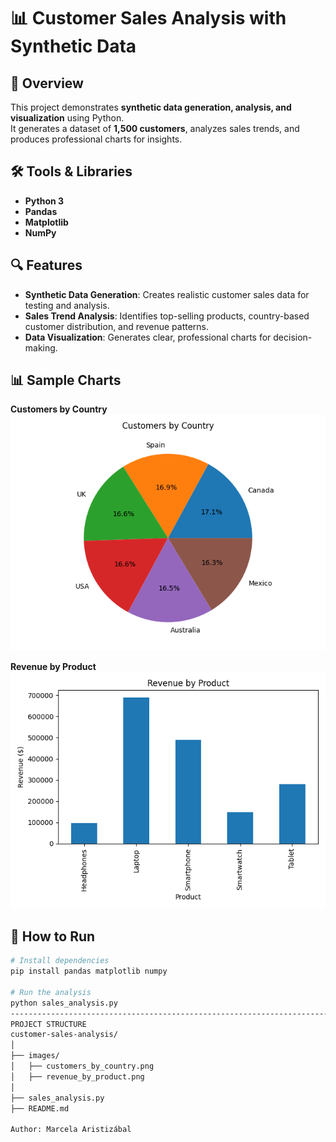 # 📊 Customer Sales Analysis with Synthetic Data

## 📌 Overview
This project demonstrates **synthetic data generation, analysis, and visualization** using Python.  
It generates a dataset of **1,500 customers**, analyzes sales trends, and produces professional charts for insights.

## 🛠️ Tools & Libraries
- **Python 3**
- **Pandas**
- **Matplotlib**
- **NumPy**

## 🔍 Features
- **Synthetic Data Generation**: Creates realistic customer sales data for testing and analysis.
- **Sales Trend Analysis**: Identifies top-selling products, country-based customer distribution, and revenue patterns.
- **Data Visualization**: Generates clear, professional charts for decision-making.

## 📊 Sample Charts

**Customers by Country**  
![Customers by Country](images/customers_by_country.png)

**Revenue by Product**  
![Revenue by Product](images/revenue_by_product.png)

## 🚀 How to Run
```bash
# Install dependencies
pip install pandas matplotlib numpy

# Run the analysis
python sales_analysis.py
----------------------------------------------------------------------------------------------------------------------------
PROJECT STRUCTURE
customer-sales-analysis/
│
├── images/
│   ├── customers_by_country.png
│   ├── revenue_by_product.png
│
├── sales_analysis.py
├── README.md

Author: Marcela Aristizábal
